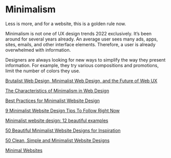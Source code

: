 # Minimalism

Less is more, and for a website, this is a golden rule now.

Minimalism is not one of UX design trends 2022 exclusively. It’s been around for several years already. An average user sees many ads, apps, sites, emails, and other interface elements. Therefore, a user is already overwhelmed with information. 

Designers are always looking for new ways to simplify the way they present information. For example, they try various compositions and promotions, limit the number of colors they use.

[Brutalist Web Design, Minimalist Web Design, and the Future of Web UX](https://www.toptal.com/designers/ux/minimalist-brutalist-web-design)

[The Characteristics of Minimalism in Web Design](https://www.nngroup.com/articles/characteristics-minimalism/)

[Best Practices for Minimalist Website Design](https://medium.muz.li/best-practices-for-minimalist-website-design-9e8ea07e17c2)

[9 Minimalist Website Design Tips To Follow Right Now](https://voymedia.com/9-minimalist-website-design-tips-to-follow-right-now/)

[Minimalist website design: 12 beautiful examples](https://www.creativebloq.com/web-design/25-websites-use-minimalism-91516685)

[50 Beautiful Minimalist Website Designs for Inspiration](https://www.webfx.com/blog/web-design/minimalist-website-designs/)

[50 Clean, Simple and Minimalist Website Designs](https://www.hongkiat.com/blog/clean-simple-minimalist-website-design/)

[Minimal Websites](https://www.awwwards.com/websites/minimal/)